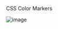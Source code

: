 CSS Color Markers

![image](https://user-images.githubusercontent.com/67860592/173893450-65aaf2ad-4d2d-49ea-8d69-a142075377e7.png)
